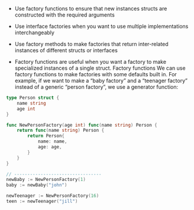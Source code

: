 -  Use factory functions to ensure that new instances structs are constructed with the required arguments

-  Use interface factories when you want to use multiple implementations interchangeably

-  Use factory methods to make factories that return inter-related instances of different structs or interfaces

-  Factory functions are useful when you want a factory to make specialized instances of a single struct.
Factory functions
We can use factory functions to make factories with some defaults built in. For example, if we want to make a 
“baby factory” and a “teenager factory” instead of a generic “person factory”, we use a generator function:
~~~go
type Person struct {
	name string
	age int
}

func NewPersonFactory(age int) func(name string) Person {
	return func(name string) Person {
		return Person{
			name: name,
			age: age,
		}
	}
}

// ---------------------------------
newBaby := NewPersonFactory(1)
baby := newBaby("john")

newTeenager := NewPersonFactory(16)
teen := newTeenager("jill")
~~~
